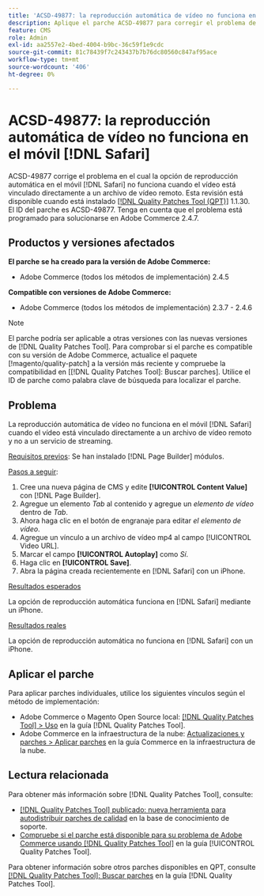```yaml
---
title: 'ACSD-49877: la reproducción automática de vídeo no funciona en dispositivos móviles [!DNL Safari]'
description: Aplique el parche ACSD-49877 para corregir el problema de Adobe Commerce en el que la opción de reproducción automática de vídeo no funciona en dispositivos móviles [!DNL Safari] cuando el vídeo está vinculado directamente a un archivo de vídeo remoto.
feature: CMS
role: Admin
exl-id: aa2557e2-4bed-4004-b9bc-36c59f1e9cdc
source-git-commit: 81c78439f7c243437b7b76dc80560c847af95ace
workflow-type: tm+mt
source-wordcount: '406'
ht-degree: 0%

---
```


# ACSD-49877: la reproducción automática de vídeo no funciona en el móvil [!DNL Safari]

ACSD-49877 corrige el problema en el cual la opción de reproducción automática en el móvil [!DNL Safari] no funciona cuando el vídeo está vinculado directamente a un archivo de vídeo remoto. Esta revisión está disponible cuando está instalado [[!DNL Quality Patches Tool (QPT)]](https://experienceleague.adobe.com/en/docs/commerce-knowledge-base/kb/announcements/commerce-announcements/magento-quality-patches-released-new-tool-to-self-serve-quality-patches) 1.1.30. El ID del parche es ACSD-49877. Tenga en cuenta que el problema está programado para solucionarse en Adobe Commerce 2.4.7.

## Productos y versiones afectados

**El parche se ha creado para la versión de Adobe Commerce:**

* Adobe Commerce (todos los métodos de implementación) 2.4.5

**Compatible con versiones de Adobe Commerce:**

* Adobe Commerce (todos los métodos de implementación) 2.3.7 - 2.4.6

>[!NOTE]
>
>El parche podría ser aplicable a otras versiones con las nuevas versiones de [!DNL Quality Patches Tool]. Para comprobar si el parche es compatible con su versión de Adobe Commerce, actualice el paquete [!magento/quality-patch] a la versión más reciente y compruebe la compatibilidad en [[!DNL Quality Patches Tool]: Buscar parches]. Utilice el ID de parche como palabra clave de búsqueda para localizar el parche.

## Problema

La reproducción automática de vídeo no funciona en el móvil [!DNL Safari] cuando el vídeo está vinculado directamente a un archivo de vídeo remoto y no a un servicio de streaming.

<u>Requisitos previos</u>:
Se han instalado [!DNL Page Builder] módulos.

<u>Pasos a seguir</u>:

1. Cree una nueva página de CMS y edite **[!UICONTROL Content Value]** con [!DNL Page Builder].
1. Agregue un elemento *Tab* al contenido y agregue un *elemento de vídeo* dentro de *Tab*.
1. Ahora haga clic en el botón de engranaje para editar *el elemento de vídeo*.
1. Agregue un vínculo a un archivo de vídeo mp4 al campo [!UICONTROL Video URL].
1. Marcar el campo **[!UICONTROL Autoplay]** como *Sí*.
1. Haga clic en **[!UICONTROL Save]**.
1. Abra la página creada recientemente en [!DNL Safari] con un iPhone.

<u>Resultados esperados</u>

La opción de reproducción automática funciona en [!DNL Safari] mediante un iPhone.

<u>Resultados reales</u>

La opción de reproducción automática no funciona en [!DNL Safari] con un iPhone.

## Aplicar el parche

Para aplicar parches individuales, utilice los siguientes vínculos según el método de implementación:

* Adobe Commerce o Magento Open Source local: [[!DNL Quality Patches Tool] > Uso](/help/tools/quality-patches-tool/usage.md) en la guía [!DNL Quality Patches Tool].
* Adobe Commerce en la infraestructura de la nube: [Actualizaciones y parches > Aplicar parches](https://experienceleague.adobe.com/docs/commerce-cloud-service/user-guide/develop/upgrade/apply-patches.html) en la guía Commerce en la infraestructura de la nube.

## Lectura relacionada

Para obtener más información sobre [!DNL Quality Patches Tool], consulte:

* [[!DNL Quality Patches Tool] publicado: nueva herramienta para autodistribuir parches de calidad](https://experienceleague.adobe.com/en/docs/commerce-knowledge-base/kb/announcements/commerce-announcements/magento-quality-patches-released-new-tool-to-self-serve-quality-patches) en la base de conocimiento de soporte.
* [Compruebe si el parche está disponible para su problema de Adobe Commerce usando [!DNL Quality Patches Tool]](/help/tools/quality-patches-tool/patches-available-in-qpt/check-patch-for-magento-issue-with-magento-quality-patches.md) en la guía [!UICONTROL Quality Patches Tool].


Para obtener información sobre otros parches disponibles en QPT, consulte [[!DNL Quality Patches Tool]: Buscar parches](https://experienceleague.adobe.com/tools/commerce-quality-patches/index.html) en la guía [!DNL Quality Patches Tool].
